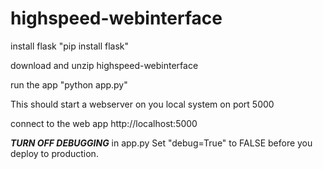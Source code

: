 # highspeed-webinterface

install flask "pip install flask"

download and unzip highspeed-webinterface

run the app "python app.py"

This should start a webserver on you local system on port 5000

connect to the web app http://localhost:5000

<em><strong>TURN OFF DEBUGGING</em></strong> in app.py Set "debug=True" to FALSE before you deploy to production.
